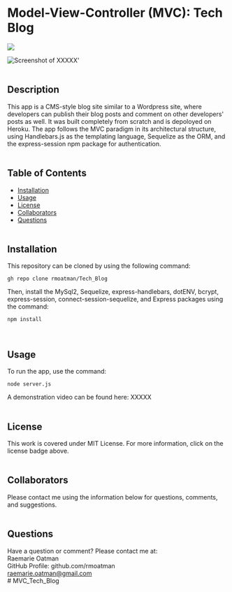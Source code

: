 # Model-View-Controller (MVC): Tech Blog

[<img src="https://img.shields.io/badge/license-MIT-brightgreen?link=https://opensource.org/licenses/MIT">](https://opensource.org/licenses/MIT)

<img src="./assets/screenshot_of_tech_blog.PNG" alt="Screenshot of XXXXX'">
<br><br>

## Description

This app is a CMS-style blog site similar to a Wordpress site, where developers can publish their blog posts and comment on other developers' posts as well.  It was built completely from scratch and is depoloyed on Heroku.  The app follows the MVC paradigm in its architectural structure, using Handlebars.js as the templating language, Sequelize as the ORM, and the express-session npm package for authentication.
<br><br>

## Table of Contents

- [Installation](#installation)
- [Usage](#usage)
- [License](#license)
- [Collaborators](#collaborators)
- [Questions](#questions)
<br><br>

## Installation

This repository can be cloned by using the following command:
~~~
gh repo clone rmoatman/Tech_Blog
~~~

Then, install the MySql2, Sequelize, express-handlebars, dotENV, bcrypt, express-session, connect-session-sequelize, and Express packages using the command:
~~~
npm install
~~~
<br>

## Usage

To run the app, use the command:
~~~
node server.js
~~~
A demonstration video can be found here: XXXXX
<br><br>
## License

This work is covered under MIT License.  For more information, click on the license badge above.
<br><br>

## Collaborators

Please contact me using the information below for questions, comments, and suggestions.
<br><br>

## Questions

Have a question or comment?  Please contact me at:<br>
Raemarie Oatman<br>
GitHub Profile: github.com/rmoatman<br>
raemarie.oatman@gmail.com<br># MVC_Tech_Blog
